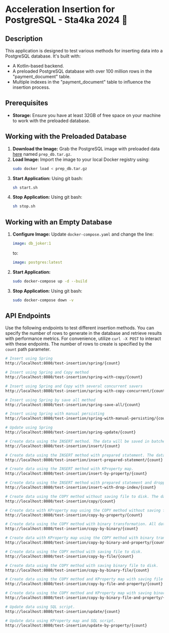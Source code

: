 # Acceleration Insertion for PostgreSQL - Sta4ka 2024 🚀

## **Description**

This application is designed to test various methods for inserting data into a PostgreSQL database. It's built with:
- A Kotlin-based backend.
- A preloaded PostgreSQL database with over 100 million rows in the "payment_document" table.
- Multiple indexes in the "payment_document" table to influence the insertion process.

## **Prerequisites**

- **Storage:** Ensure you have at least 32GB of free space on your machine to work with the preloaded database.

## **Working with the Preloaded Database**

1. **Download the Image:** Grab the PostgreSQL image with preloaded data [here](https://disk.yandex.ru/d/HSDey0d-og_J5w) named `prep_db.tar.gz`.
2. **Load Image:** Import the image to your local Docker registry using:
   ```bash
   sudo docker load < prep_db.tar.gz
   ```
3. **Start Application:** Using git bash:
   ```bash
   sh start.sh
   ```
4. **Stop Application:** Using git bash:
   ```bash
   sh stop.sh
   ```

## **Working with an Empty Database**

1. **Configure Image:** Update `docker-compose.yaml` and change the line:
   ```yaml
   image: db_joker:1
   ```
   to:
   ```yaml
   image: postgres:latest
   ```
2. **Start Application:**
   ```bash
   sudo docker-compose up -d --build
   ```
3. **Stop Application:** Using git bash:
   ```bash
   sudo docker-compose down -v
   ```

## **API Endpoints**

Use the following endpoints to test different insertion methods. You can specify the number of rows to generate in the database and retrieve results with performance metrics. For convenience, utilize `curl -X POST` to interact with these endpoints. The number of rows to create is specified by the `count` path parameter.

```bash
# Insert using Spring
http://localhost:8080/test-insertion/spring/{count}

# Insert using Spring and Copy method
http://localhost:8080/test-insertion/spring-with-copy/{count}

# Insert using Spring and Copy with several concurrent savers
http://localhost:8080/test-insertion/spring-with-copy-concurrent/{count}

# Insert using Spring by save all method
http://localhost:8080/test-insertion/spring-save-all/{count}

# Insert using Spring with manual persisting
http://localhost:8080/test-insertion/spring-with-manual-persisting/{count}

# Update using Spring
http://localhost:8080/test-insertion/spring-update/{count}

# Create data using the INSERT method. The data will be saved in batches of 5,000 rows.
http://localhost:8080/test-insertion/insert/{count}

# Create data using the INSERT method with prepared statement. The data will be saved in batches of 5,000 rows.
http://localhost:8080/test-insertion/insert-prepared-statement/{count}

# Create data using the INSERT method with KProperty map.
http://localhost:8080/test-insertion/insert-by-property/{count}

# Create data using the INSERT method with prepared statement and dropping index before transaction and recreating it after that. The data will be saved in batches of 5,000 rows.
http://localhost:8080/test-insertion/insert-with-drop-index/{count}

# Create data using the COPY method without saving file to disk. The data will be saved in batches of 5,000 rows.
http://localhost:8080/test-insertion/copy/{count}

# Create data with KProperty map using the COPY method without saving file to disk.
http://localhost:8080/test-insertion/copy-by-property/{count}

# Create data using the COPY method with binary transformation. All data will be saved in one transaction.
http://localhost:8080/test-insertion/copy-by-binary/{count}

# Create data with KProperty map using the COPY method with binary transformation.
http://localhost:8080/test-insertion/copy-by-binary-and-property/{count}

# Create data using the COPY method with saving file to disk.
http://localhost:8080/test-insertion/copy-by-file/{count}

# Create data using the COPY method with saving binary file to disk.
http://localhost:8080/test-insertion/copy-by-binary-file/{count}

# Create data using the COPY method and KProperty map with saving file to disk.
http://localhost:8080/test-insertion/copy-by-file-and-property/{count}

# Create data using the COPY method and KProperty map with saving binary file to disk.
http://localhost:8080/test-insertion/copy-by-binary-file-and-property/{count}

# Update data using SQL script.
http://localhost:8080/test-insertion/update/{count}

# Update data using KProperty map and SQL script. 
http://localhost:8080/test-insertion/update-by-property/{count}
```

